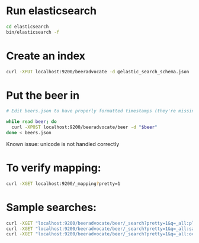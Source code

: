 # Run elasticsearch

```sh
cd elasticsearch
bin/elasticsearch -f
```

# Create an index

```sh
curl -XPUT localhost:9200/beeradvocate -d @elastic_search_schema.json
```

# Put the beer in 
```sh
# Edit beers.json to have properly formatted timestamps (they're missing the 'T')

while read beer; do
  curl -XPOST localhost:9200/beeradvocate/beer -d "$beer"
done < beers.json
```

Known issue: unicode is not handled correctly

# To verify mapping:

```sh
curl -XGET localhost:9200/_mapping?pretty=1
```

# Sample searches:

```sh
curl -XGET "localhost:9200/beeradvocate/beer/_search?pretty=1&q=_all:pliny+elder"
curl -XGET "localhost:9200/beeradvocate/beer/_search?pretty=1&q=_all:samuel+adams+octoberfest"
curl -XGET "localhost:9200/beeradvocate/beer/_search?pretty=1&q=_all:octoberfest+samuel+adams"  # Fails!
```
